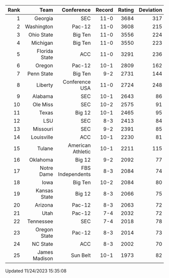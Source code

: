 | Rank  | Team                 | Conference           | Record   | Rating | Deviation |
| ---:  | ---:                 | ---:                 | ---:     | ---:   | ---:      |
| 1     | Georgia              | SEC                  | 11-0     | 3684   | 317       |
| 2     | Washington           | Pac-12               | 11-0     | 3608   | 215       |
| 3     | Ohio State           | Big Ten              | 11-0     | 3556   | 224       |
| 4     | Michigan             | Big Ten              | 11-0     | 3550   | 223       |
| 5     | Florida State        | ACC                  | 11-0     | 3291   | 236       |
| 6     | Oregon               | Pac-12               | 10-1     | 2809   | 162       |
| 7     | Penn State           | Big Ten              | 9-2      | 2731   | 144       |
| 8     | Liberty              | Conference USA       | 11-0     | 2724   | 248       |
| 9     | Alabama              | SEC                  | 10-1     | 2643   | 86        |
| 10    | Ole Miss             | SEC                  | 10-2     | 2575   | 91        |
| 11    | Texas                | Big 12               | 10-1     | 2465   | 95        |
| 12    | LSU                  | SEC                  | 8-3      | 2413   | 84        |
| 13    | Missouri             | SEC                  | 9-2      | 2391   | 85        |
| 14    | Louisville           | ACC                  | 10-1     | 2230   | 81        |
| 15    | Tulane               | American Athletic    | 10-1     | 2211   | 115       |
| 16    | Oklahoma             | Big 12               | 9-2      | 2092   | 77        |
| 17    | Notre Dame           | FBS Independents     | 8-3      | 2084   | 74        |
| 18    | Iowa                 | Big Ten              | 10-2     | 2084   | 80        |
| 19    | Kansas State         | Big 12               | 8-3      | 2066   | 75        |
| 20    | Arizona              | Pac-12               | 8-3      | 2063   | 72        |
| 21    | Utah                 | Pac-12               | 7-4      | 2032   | 72        |
| 22    | Tennessee            | SEC                  | 7-4      | 2018   | 78        |
| 23    | Oregon State         | Pac-12               | 8-3      | 2014   | 73        |
| 24    | NC State             | ACC                  | 8-3      | 2002   | 70        |
| 25    | James Madison        | Sun Belt             | 10-1     | 1973   | 82        |

Updated 11/24/2023 15:35:08

